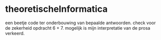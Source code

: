# theoretischeInformatica

een beetje code ter onderbouwing van bepaalde antwoorden. check voor de zekerheid opdracht 6 + 7. mogelijk is mijn interpretatie van de prosa verkeerd.
